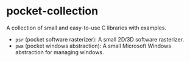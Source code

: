 # pocket-collection
A collection of small and easy-to-use C libraries with examples.

- `psr` (pocket software rasterizer): A small 2D/3D software rasterizer.
- `pwa` (pocket windows abstraction): A small Microsoft Windows abstraction for managing windows.
